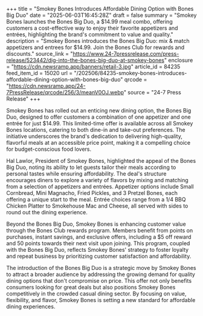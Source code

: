 +++
title = "Smokey Bones Introduces Affordable Dining Option with Bones Big Duo"
date = "2025-06-03T16:45:28Z"
draft = false
summary = "Smokey Bones launches the Bones Big Duo, a $14.99 meal combo, offering customers a cost-effective way to enjoy their favorite appetizers and entrées, highlighting the brand's commitment to value and quality."
description = "Smokey Bones introduces the Bones Big Duo: mix & match appetizers and entrees for $14.99. Join the Bones Club for rewards and discounts."
source_link = "https://www.24-7pressrelease.com/press-release/523442/dig-into-the-bones-big-duo-at-smokey-bones"
enclosure = "https://cdn.newsramp.app/banners/retail-3.jpg"
article_id = 84235
feed_item_id = 15020
url = "/202506/84235-smokey-bones-introduces-affordable-dining-option-with-bones-big-duo"
qrcode = "https://cdn.newsramp.app/24-7PressRelease/qrcode/256/3/meanV0OJ.webp"
source = "24-7 Press Release"
+++

<p>Smokey Bones has rolled out an enticing new dining option, the Bones Big Duo, designed to offer customers a combination of one appetizer and one entrée for just $14.99. This limited-time offer is available across all Smokey Bones locations, catering to both dine-in and take-out preferences. The initiative underscores the brand's dedication to delivering high-quality, flavorful meals at an accessible price point, making it a compelling choice for budget-conscious food lovers.</p><p>Hal Lawlor, President of Smokey Bones, highlighted the appeal of the Bones Big Duo, noting its ability to let guests tailor their meals according to personal tastes while ensuring affordability. The deal's structure encourages diners to explore a variety of flavors by mixing and matching from a selection of appetizers and entrées. Appetizer options include Small Cornbread, Mini Magnacho, Fried Pickles, and 3 Pretzel Bones, each offering a unique start to the meal. Entrée choices range from a 1/4 BBQ Chicken Platter to Smokehouse Mac and Cheese, all served with sides to round out the dining experience.</p><p>Beyond the Bones Big Duo, Smokey Bones is enhancing customer value through the Bones Club rewards program. Members benefit from points on purchases, instant savings, and exclusive offers, including a $5 off reward and 50 points towards their next visit upon joining. This program, coupled with the Bones Big Duo, reflects Smokey Bones' strategy to foster loyalty and repeat business by prioritizing customer satisfaction and affordability.</p><p>The introduction of the Bones Big Duo is a strategic move by Smokey Bones to attract a broader audience by addressing the growing demand for quality dining options that don't compromise on price. This offer not only benefits consumers looking for great deals but also positions Smokey Bones competitively in the crowded casual dining sector. By focusing on value, flexibility, and flavor, Smokey Bones is setting a new standard for affordable dining experiences.</p>